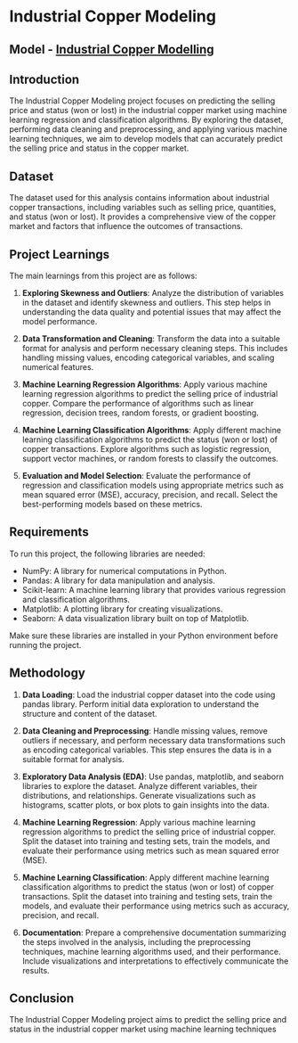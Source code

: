 # Industrial Copper Modeling
## Model  - [ Industrial Copper Modelling ](https://github.com/Sreegousalya/Industrial-Copper-Modeling/blob/main/Industrial_Copper_Modelling.ipynb)

## Introduction
The Industrial Copper Modeling project focuses on predicting the selling price and status (won or lost) in the industrial copper market using machine learning regression and classification algorithms. By exploring the dataset, performing data cleaning and preprocessing, and applying various machine learning techniques, we aim to develop models that can accurately predict the selling price and status in the copper market.

## Dataset
The dataset used for this analysis contains information about industrial copper transactions, including variables such as selling price, quantities, and status (won or lost). It provides a comprehensive view of the copper market and factors that influence the outcomes of transactions.

## Project Learnings
The main learnings from this project are as follows:

1. **Exploring Skewness and Outliers**: Analyze the distribution of variables in the dataset and identify skewness and outliers. This step helps in understanding the data quality and potential issues that may affect the model performance.

2. **Data Transformation and Cleaning**: Transform the data into a suitable format for analysis and perform necessary cleaning steps. This includes handling missing values, encoding categorical variables, and scaling numerical features.

3. **Machine Learning Regression Algorithms**: Apply various machine learning regression algorithms to predict the selling price of industrial copper. Compare the performance of algorithms such as linear regression, decision trees, random forests, or gradient boosting.

4. **Machine Learning Classification Algorithms**: Apply different machine learning classification algorithms to predict the status (won or lost) of copper transactions. Explore algorithms such as logistic regression, support vector machines, or random forests to classify the outcomes.

5. **Evaluation and Model Selection**: Evaluate the performance of regression and classification models using appropriate metrics such as mean squared error (MSE), accuracy, precision, and recall. Select the best-performing models based on these metrics.

## Requirements
To run this project, the following libraries are needed:

- NumPy: A library for numerical computations in Python.
- Pandas: A library for data manipulation and analysis.
- Scikit-learn: A machine learning library that provides various regression and classification algorithms.
- Matplotlib: A plotting library for creating visualizations.
- Seaborn: A data visualization library built on top of Matplotlib.

Make sure these libraries are installed in your Python environment before running the project.

## Methodology

1. **Data Loading**: Load the industrial copper dataset into the code using pandas library. Perform initial data exploration to understand the structure and content of the dataset.

2. **Data Cleaning and Preprocessing**: Handle missing values, remove outliers if necessary, and perform necessary data transformations such as encoding categorical variables. This step ensures the data is in a suitable format for analysis.

3. **Exploratory Data Analysis (EDA)**: Use pandas, matplotlib, and seaborn libraries to explore the dataset. Analyze different variables, their distributions, and relationships. Generate visualizations such as histograms, scatter plots, or box plots to gain insights into the data.

4. **Machine Learning Regression**: Apply various machine learning regression algorithms to predict the selling price of industrial copper. Split the dataset into training and testing sets, train the models, and evaluate their performance using metrics such as mean squared error (MSE).

5. **Machine Learning Classification**: Apply different machine learning classification algorithms to predict the status (won or lost) of copper transactions. Split the dataset into training and testing sets, train the models, and evaluate their performance using metrics such as accuracy, precision, and recall.

6. **Documentation**: Prepare a comprehensive documentation summarizing the steps involved in the analysis, including the preprocessing techniques, machine learning algorithms used, and their performance. Include visualizations and interpretations to effectively communicate the results.

## Conclusion
The Industrial Copper Modeling project aims to predict the selling price and status in the industrial copper market using machine learning techniques
